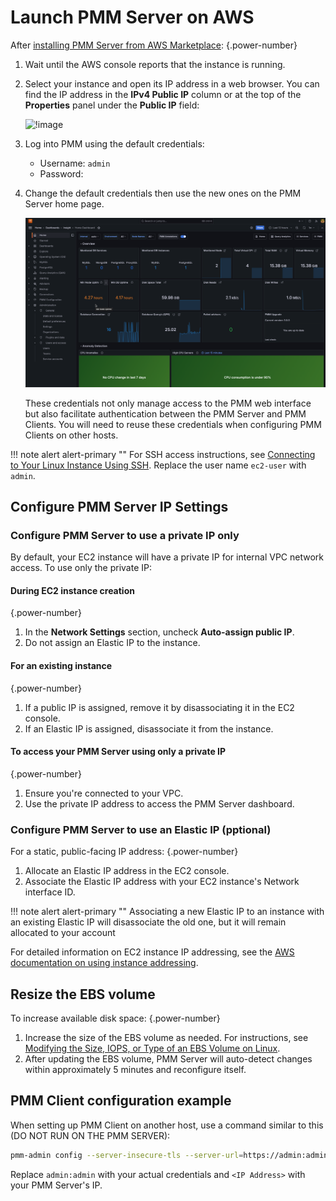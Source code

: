 # Launch PMM Server on AWS

After [installing PMM Server from AWS Marketplace](../aws/aws.md): 
{.power-number}
1. Wait until the AWS console reports that the instance is running. 
2. Select your instance and open its IP address in a web browser. You can find the IP address in the **IPv4 Public IP** column or at the top of the **Properties** panel under the **Public IP** field:

    ![!image](../../../_images/aws-marketplace.pmm.ec2.properties.png)
3. Log into PMM using the default credentials:
     - Username: `admin`
     - Password: <your instance ID>

4. Change the default credentials then use the new ones on the PMM Server home page. 

   ![PMM Home Dashboard](../../../_images/PMM_Home_Dashboard.png)

   These credentials not only manage access to the PMM web interface but also facilitate authentication between the PMM Server and PMM Clients. You will need to reuse these credentials when configuring PMM Clients on other hosts.

!!! note alert alert-primary ""
    For SSH access instructions, see [Connecting to Your Linux Instance Using SSH](https://docs.aws.amazon.com/AWSEC2/latest/UserGuide/AccessingInstancesLinux.html). Replace the user name `ec2-user` with `admin`.

## Configure PMM Server IP Settings

### Configure PMM Server to use a private IP only

By default, your EC2 instance will have a private IP for internal VPC network access. To use only the private IP:

#### During EC2 instance creation

{.power-number}
1. In the **Network Settings** section, uncheck **Auto-assign public IP**.
2. Do not assign an Elastic IP to the instance.

#### For an existing instance
{.power-number}

1. If a public IP is assigned, remove it by disassociating it in the EC2 console.
2. If an Elastic IP is assigned, disassociate it from the instance.

#### To access your PMM Server using only a private IP
{.power-number}

1. Ensure you're connected to your VPC.
2. Use the private IP address to access the PMM Server dashboard.

### Configure PMM Server to use an Elastic IP (pptional)

For a static, public-facing IP address:
{.power-number}

1. Allocate an Elastic IP address in the EC2 console.
2. Associate the Elastic IP address with your EC2 instance's Network interface ID.


!!! note alert alert-primary ""
    Associating a new Elastic IP to an instance with an existing Elastic IP will disassociate the old one, but it will remain allocated to your account

For detailed information on EC2 instance IP addressing, see the [AWS documentation on using instance addressing](https://docs.aws.amazon.com/AWSEC2/latest/UserGuide/using-instance-addressing.html).

## Resize the EBS volume

To increase available disk space:
{.power-number}

1. Increase the size of the EBS volume as needed. For instructions, see [Modifying the Size, IOPS, or Type of an EBS Volume on Linux](https://docs.aws.amazon.com/AWSEC2/latest/UserGuide/ebs-modify-volume.html).
2. After updating the EBS volume, PMM Server will auto-detect changes within approximately 5 minutes and reconfigure itself.

## PMM Client configuration example

When setting up PMM Client on another host, use a command similar to this (DO NOT RUN ON THE PMM SERVER):

```sh
pmm-admin config --server-insecure-tls --server-url=https://admin:admin@<IP Address>:443
```
Replace `admin:admin` with your actual credentials and `<IP Address>` with your PMM Server's IP.